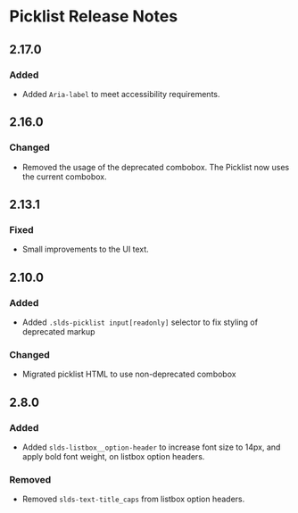 <!-- Release notes authoring guidelines: http://keepachangelog.com/ -->

# Picklist Release Notes

<!-- ## [Unreleased] -->


## 2.17.0

### Added

- Added `Aria-label` to meet accessibility requirements.

## 2.16.0

### Changed

- Removed the usage of the deprecated combobox. The Picklist now uses the current combobox.

## 2.13.1

### Fixed

- Small improvements to the UI text.

## 2.10.0

### Added

- Added `.slds-picklist input[readonly]` selector to fix styling of deprecated markup

### Changed

- Migrated picklist HTML to use non-deprecated combobox

## 2.8.0

### Added

- Added `slds-listbox__option-header` to increase font size to 14px, and apply bold font weight, on listbox option headers.

### Removed

- Removed `slds-text-title_caps` from listbox option headers.
